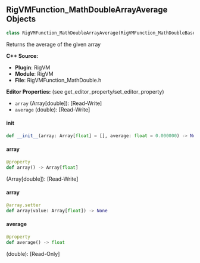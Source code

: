 ## RigVMFunction_MathDoubleArrayAverage Objects

```python
class RigVMFunction_MathDoubleArrayAverage(RigVMFunction_MathDoubleBase)
```

Returns the average of the given array

**C++ Source:**

- **Plugin**: RigVM
- **Module**: RigVM
- **File**: RigVMFunction_MathDouble.h

**Editor Properties:** (see get_editor_property/set_editor_property)

- ``array`` (Array[double]):  [Read-Write]
- ``average`` (double):  [Read-Write]

<a id="unreal.RigVMFunction_MathDoubleArrayAverage.__init__"></a>

#### __init__

```python
def __init__(array: Array[float] = [], average: float = 0.000000) -> None
```

<a id="unreal.RigVMFunction_MathDoubleArrayAverage.array"></a>

#### array

```python
@property
def array() -> Array[float]
```

(Array[double]):  [Read-Write]

<a id="unreal.RigVMFunction_MathDoubleArrayAverage.array"></a>

#### array

```python
@array.setter
def array(value: Array[float]) -> None
```

<a id="unreal.RigVMFunction_MathDoubleArrayAverage.average"></a>

#### average

```python
@property
def average() -> float
```

(double):  [Read-Only]

<a id="unreal.RigVMFunction_MathFloatBase"></a>